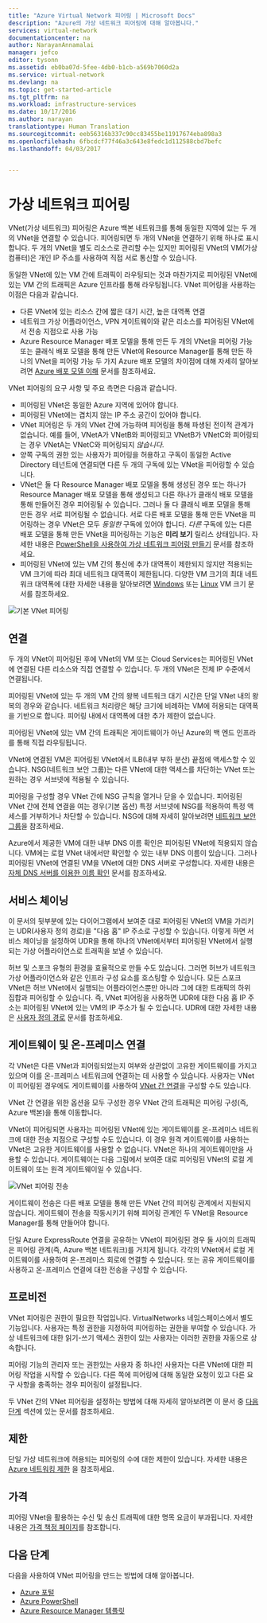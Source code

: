 ```yaml
---
title: "Azure Virtual Network 피어링 | Microsoft Docs"
description: "Azure의 가상 네트워크 피어링에 대해 알아봅니다."
services: virtual-network
documentationcenter: na
author: NarayanAnnamalai
manager: jefco
editor: tysonn
ms.assetid: eb0ba07d-5fee-4db0-b1cb-a569b7060d2a
ms.service: virtual-network
ms.devlang: na
ms.topic: get-started-article
ms.tgt_pltfrm: na
ms.workload: infrastructure-services
ms.date: 10/17/2016
ms.author: narayan
translationtype: Human Translation
ms.sourcegitcommit: eeb56316b337c90cc83455be11917674eba898a3
ms.openlocfilehash: 6fbcdcf77f46a3c643e8fedc1d112588cbd7befc
ms.lasthandoff: 04/03/2017


---
```

# <a name="virtual-network-peering"></a>가상 네트워크 피어링
VNet(가상 네트워크) 피어링은 Azure 백본 네트워크를 통해 동일한 지역에 있는 두 개의 VNet을 연결할 수 있습니다. 피어링되면 두 개의 VNet을 연결하기 위해 하나로 표시합니다. 두 개의 VNet을 별도 리소스로 관리할 수는 있지만 피어링된 VNet의 VM(가상 컴퓨터)은 개인 IP 주소를 사용하여 직접 서로 통신할 수 있습니다.

동일한 VNet에 있는 VM 간에 트래픽이 라우팅되는 것과 마찬가지로 피어링된 VNet에 있는 VM 간의 트래픽은 Azure 인프라를 통해 라우팅됩니다. VNet 피어링을 사용하는 이점은 다음과 같습니다.

* 다른 VNet에 있는 리소스 간에 짧은 대기 시간, 높은 대역폭 연결
* 네트워크 가상 어플라이언스, VPN 게이트웨이와 같은 리소스를 피어링된 VNet에서 전송 지점으로 사용 가능
* Azure Resource Manager 배포 모델을 통해 만든 두 개의 VNet을 피어링 가능 또는 클래식 배포 모델을 통해 만든 VNet에 Resource Manager를 통해 만든 하나의 VNet을 피어링 가능 두 가지 Azure 배포 모델의 차이점에 대해 자세히 알아보려면 [Azure 배포 모델 이해](../azure-resource-manager/resource-manager-deployment-model.md) 문서를 참조하세요.

VNet 피어링의 요구 사항 및 주요 측면은 다음과 같습니다.

* 피어링된 VNet은 동일한 Azure 지역에 있어야 합니다.
* 피어링된 VNet에는 겹치지 않는 IP 주소 공간이 있어야 합니다.
* VNet 피어링은 두 개의 VNet 간에 가능하며 피어링을 통해 파생된 전이적 관계가 없습니다. 예를 들어, VNetA가 VNetB와 피어링되고 VNetB가 VNetC와 피어링되는 경우 VNetA는 VNetC와 피어링되지 *않습니다*.
* 양쪽 구독의 권한 있는 사용자가 피어링을 허용하고 구독이 동일한 Active Directory 테넌트에 연결되면 다른 두 개의 구독에 있는 VNet을 피어링할 수 있습니다.
* VNet은 둘 다 Resource Manager 배포 모델을 통해 생성된 경우 또는 하나가 Resource Manager 배포 모델을 통해 생성되고 다른 하나가 클래식 배포 모델을 통해 만들어진 경우 피어링될 수 있습니다. 그러나 둘 다 클래식 배포 모델을 통해 만든 경우 서로 피어링될 수 없습니다. 서로 다른 배포 모델을 통해 만든 VNet을 피어링하는 경우 VNet은 모두 *동일한* 구독에 있어야 합니다. *다른* 구독에 있는 다른 배포 모델을 통해 만든 VNet을 피어링하는 기능은 **미리 보기** 릴리스 상태입니다. 자세한 내용은 [PowerShell을 사용하여 가상 네트워크 피어링 만들기](virtual-networks-create-vnetpeering-arm-ps.md) 문서를 참조하세요.
* 피어링된 VNet에 있는 VM 간의 통신에 추가 대역폭이 제한되지 않지만 적용되는 VM 크기에 따라 최대 네트워크 대역폭이 제한됩니다. 다양한 VM 크기의 최대 네트워크 대역폭에 대한 자세한 내용을 알아보려면 [Windows](../virtual-machines/windows/sizes.md) 또는 [Linux](../virtual-machines/linux/sizes.md) VM 크기 문서를 참조하세요.

![기본 VNet 피어링](./media/virtual-networks-peering-overview/figure01.png)

## <a name="connectivity"></a>연결
두 개의 VNet이 피어링된 후에 VNet의 VM 또는 Cloud Services는 피어링된 VNet에 연결된 다른 리소스와 직접 연결할 수 있습니다. 두 개의 VNet은 전체 IP 수준에서 연결됩니다.

피어링된 VNet에 있는 두 개의 VM 간의 왕복 네트워크 대기 시간은 단일 VNet 내의 왕복의 경우와 같습니다. 네트워크 처리량은 해당 크기에 비례하는 VM에 허용되는 대역폭을 기반으로 합니다. 피어링 내에서 대역폭에 대한 추가 제한이 없습니다.

피어링된 VNet에 있는 VM 간의 트래픽은 게이트웨이가 아닌 Azure의 백 엔드 인프라를 통해 직접 라우팅됩니다.

VNet에 연결된 VM은 피어링된 VNet에서 ILB(내부 부하 분산) 끝점에 액세스할 수 있습니다. NSG(네트워크 보안 그룹)는 다른 VNet에 대한 액세스를 차단하는 VNet 또는 원하는 경우 서브넷에 적용될 수 있습니다.

피어링을 구성할 경우 VNet 간에 NSG 규칙을 열거나 닫을 수 있습니다. 피어링된 VNet 간에 전체 연결을 여는 경우(기본 옵션) 특정 서브넷에 NSG를 적용하여 특정 액세스를 거부하거나 차단할 수 있습니다. NSG에 대해 자세히 알아보려면 [네트워크 보안 그룹](virtual-networks-nsg.md)을 참조하세요.

Azure에서 제공한 VM에 대한 내부 DNS 이름 확인은 피어링된 VNet에 적용되지 않습니다. VM에는 로컬 VNet 내에서만 확인할 수 있는 내부 DNS 이름이 있습니다. 그러나 피어링된 VNet에 연결된 VM을 VNet에 대한 DNS 서버로 구성합니다. 자세한 내용은 [자체 DNS 서버를 이용한 이름 확인](virtual-networks-name-resolution-for-vms-and-role-instances.md#name-resolution-using-your-own-dns-server) 문서를 참조하세요.

## <a name="service-chaining"></a>서비스 체이닝
이 문서의 뒷부분에 있는 다이어그램에서 보여준 대로 피어링된 VNet의 VM을 가리키는 UDR(사용자 정의 경로)을 "다음 홉" IP 주소로 구성할 수 있습니다. 이렇게 하면 서비스 체이닝을 설정하여 UDR을 통해 하나의 VNet에서부터 피어링된 VNet에서 실행되는 가상 어플라이언스로 트래픽을 보낼 수 있습니다.

허브 및 스포크 유형의 환경을 효율적으로 만들 수도 있습니다. 그러면 허브가 네트워크 가상 어플라이언스와 같은 인프라 구성 요소를 호스팅할 수 있습니다. 모든 스포크 VNet은 허브 VNet에서 실행되는 어플라이언스뿐만 아니라 그에 대한 트래픽의 하위 집합과 피어링할 수 있습니다. 즉, VNet 피어링을 사용하면 UDR에 대한 다음 홉 IP 주소는 피어링된 VNet에 있는 VM의 IP 주소가 될 수 있습니다. UDR에 대한 자세한 내용은 [사용자 정의 경로](virtual-networks-udr-overview.md) 문서를 참조하세요.

## <a name="gateways-and-on-premises-connectivity"></a>게이트웨이 및 온-프레미스 연결
각 VNet은 다른 VNet과 피어링되었는지 여부와 상관없이 고유한 게이트웨이를 가지고 있으며 이를 온-프레미스 네트워크에 연결하는 데 사용할 수 있습니다. 사용자는 VNet이 피어링된 경우에도 게이트웨이를 사용하여 [VNet 간 연결](../vpn-gateway/vpn-gateway-vnet-vnet-rm-ps.md)을 구성할 수도 있습니다.

VNet 간 연결을 위한 옵션을 모두 구성한 경우 VNet 간의 트래픽은 피어링 구성(즉, Azure 백본)을 통해 이동합니다.

VNet이 피어링되면 사용자는 피어링된 VNet에 있는 게이트웨이를 온-프레미스 네트워크에 대한 전송 지점으로 구성할 수도 있습니다. 이 경우 원격 게이트웨이를 사용하는 VNet은 고유한 게이트웨이를 사용할 수 없습니다. VNet은 하나의 게이트웨이만을 사용할 수 있습니다. 게이트웨이는 다음 그림에서 보여준 대로 피어링된 VNet의 로컬 게이트웨이 또는 원격 게이트웨이일 수 있습니다.

![VNet 피어링 전송](./media/virtual-networks-peering-overview/figure02.png)

게이트웨이 전송은 다른 배포 모델을 통해 만든 VNet 간의 피어링 관계에서 지원되지 않습니다. 게이트웨이 전송을 작동시키기 위해 피어링 관계인 두 VNet을 Resource Manager를 통해 만들어야 합니다.

단일 Azure ExpressRoute 연결을 공유하는 VNet이 피어링된 경우 둘 사이의 트래픽은 피어링 관계(즉, Azure 백본 네트워크)를 거치게 됩니다. 각각의 VNet에서 로컬 게이트웨이를 사용하여 온-프레미스 회로에 연결할 수 있습니다. 또는 공유 게이트웨이를 사용하고 온-프레미스 연결에 대한 전송을 구성할 수 있습니다.

## <a name="provisioning"></a>프로비전
VNet 피어링은 권한이 필요한 작업입니다. VirtualNetworks 네임스페이스에서 별도 기능입니다. 사용자는 특정 권한을 지정하여 피어링하는 권한을 부여할 수 있습니다. 가상 네트워크에 대한 읽기-쓰기 액세스 권한이 있는 사용자는 이러한 권한을 자동으로 상속합니다.

피어링 기능의 관리자 또는 권한있는 사용자 중 하나인 사용자는 다른 VNet에 대한 피어링 작업을 시작할 수 있습니다. 다른 쪽에 피어링에 대해 동일한 요청이 있고 다른 요구 사항을 충족하는 경우 피어링이 설정됩니다.

두 VNet 간의 VNet 피어링을 설정하는 방법에 대해 자세히 알아보려면 이 문서 중 [다음 단계](#next-steps) 섹션에 있는 문서를 참조하세요.

## <a name="limits"></a>제한
단일 가상 네트워크에 허용되는 피어링의 수에 대한 제한이 있습니다. 자세한 내용은 [Azure 네트워킹 제한](../azure-subscription-service-limits.md#networking-limits) 을 참조하세요.

## <a name="pricing"></a>가격
피어링 VNet을 활용하는 수신 및 송신 트래픽에 대한 명목 요금이 부과됩니다. 자세한 내용은 [가격 책정 페이지](https://azure.microsoft.com/pricing/details/virtual-network)를 참조합니다.

## <a name="next-steps"></a>다음 단계
다음을 사용하여 VNet 피어링을 만드는 방법에 대해 알아봅니다.

* [Azure 포털](virtual-networks-create-vnetpeering-arm-portal.md)
* [Azure PowerShell](virtual-networks-create-vnetpeering-arm-ps.md)
* [Azure Resource Manager 템플릿](virtual-networks-create-vnetpeering-arm-template-click.md)

